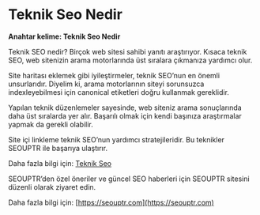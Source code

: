 # Teknik Seo Nedir

**Anahtar kelime: Teknik Seo Nedir**

Teknik SEO nedir? Birçok web sitesi sahibi yanıtı araştırıyor. Kısaca teknik SEO, web sitenizin arama motorlarında üst sıralara çıkmanıza yardımcı olur.

Site haritası eklemek gibi iyileştirmeler, teknik SEO’nun en önemli unsurlarıdır. Diyelim ki, arama motorlarının siteyi sorunsuzca indexleyebilmesi için canonical etiketleri doğru kullanmak gereklidir.

Yapılan teknik düzenlemeler sayesinde, web siteniz arama sonuçlarında daha üst sıralarda yer alır. Başarılı olmak için kendi başınıza araştırmalar yapmak da gerekli olabilir.

Site içi linkleme teknik SEO’nun yardımcı stratejileridir. Bu teknikler SEOUPTR ile başarıya ulaştırır.

Daha fazla bilgi için: [Teknik Seo](https://seouptr.com)

SEOUPTR’den özel öneriler ve güncel SEO haberleri için SEOUPTR sitesini düzenli olarak ziyaret edin.

Daha fazla bilgi için: [https://seouptr.com](https://seouptr.com)